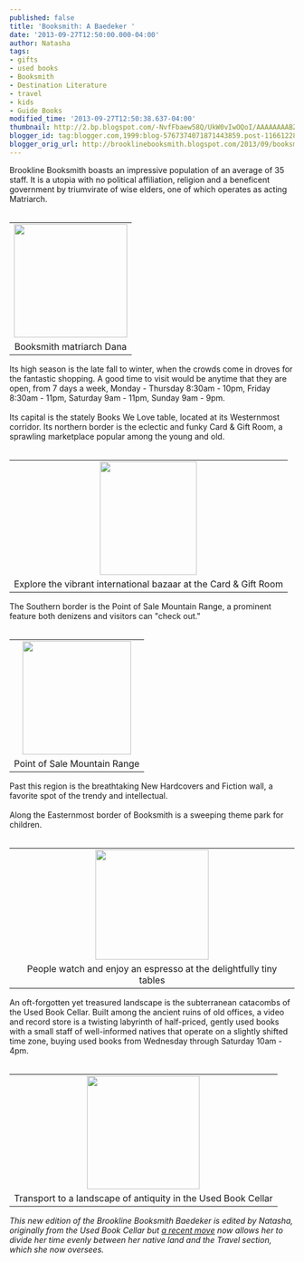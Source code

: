 ```yaml
---
published: false
title: 'Booksmith: A Baedeker '
date: '2013-09-27T12:50:00.000-04:00'
author: Natasha
tags:
- gifts
- used books
- Booksmith
- Destination Literature
- travel
- kids
- Guide Books
modified_time: '2013-09-27T12:50:38.637-04:00'
thumbnail: http://2.bp.blogspot.com/-NvfFbaew58Q/UkW0vIwOQoI/AAAAAAAABZo/C6vPY3ZJZQo/s72-c/dana.jpg
blogger_id: tag:blogger.com,1999:blog-5767374071871443859.post-1166122858421756439
blogger_orig_url: http://brooklinebooksmith.blogspot.com/2013/09/booksmith-baedeker.html
---
```


Brookline Booksmith boasts an impressive population of an average of 35 staff. It is a utopia with no political affiliation, religion and a beneficent government by triumvirate of wise elders, one of which operates as acting Matriarch.<br /><br /><table align="center" cellpadding="0" cellspacing="0" class="tr-caption-container" style="margin-left: auto; margin-right: auto; text-align: center;"><tbody><tr><td style="text-align: center;"><a href="http://2.bp.blogspot.com/-NvfFbaew58Q/UkW0vIwOQoI/AAAAAAAABZo/C6vPY3ZJZQo/s1600/dana.jpg" imageanchor="1" style="margin-left: auto; margin-right: auto;"><img border="0" src="http://2.bp.blogspot.com/-NvfFbaew58Q/UkW0vIwOQoI/AAAAAAAABZo/C6vPY3ZJZQo/s1600/dana.jpg" height="200" width="200" /></a></td></tr><tr><td class="tr-caption" style="text-align: center;">Booksmith matriarch Dana</td></tr></tbody></table>Its high season is the late fall to winter, when the crowds come in droves for the fantastic shopping. A good time to visit would be anytime that they are open, from 7 days a week, Monday - Thursday 8:30am - 10pm, Friday 8:30am - 11pm, Saturday 9am - 11pm, Sunday 9am - 9pm.<br /><br />Its capital is the stately Books We Love table, located at its Westernmost corridor. Its northern border is the eclectic and funky Card &amp; Gift Room, a sprawling marketplace popular among the young and old.<br /><br /><table align="center" cellpadding="0" cellspacing="0" class="tr-caption-container" style="margin-left: auto; margin-right: auto; text-align: center;"><tbody><tr><td style="text-align: center;"><a href="http://3.bp.blogspot.com/-Z2kIbbYEuho/UkW0x4aEtyI/AAAAAAAABZ0/faUgOs7CZow/s1600/cng.jpg" imageanchor="1" style="margin-left: auto; margin-right: auto;"><img border="0" src="http://3.bp.blogspot.com/-Z2kIbbYEuho/UkW0x4aEtyI/AAAAAAAABZ0/faUgOs7CZow/s1600/cng.jpg" height="200" width="171" /></a></td></tr><tr><td class="tr-caption" style="text-align: center;">Explore the vibrant international bazaar at the Card &amp; Gift Room</td></tr></tbody></table>The Southern border is the Point of Sale Mountain Range, a prominent feature both denizens and visitors can "check out."<br /><br /><table align="center" cellpadding="0" cellspacing="0" class="tr-caption-container" style="margin-left: auto; margin-right: auto; text-align: center;"><tbody><tr><td style="text-align: center;"><a href="http://3.bp.blogspot.com/-wCdU2EV8df4/UkW0xjRAMkI/AAAAAAAABZw/2dpklbUCm_0/s1600/pos.jpg" imageanchor="1" style="margin-left: auto; margin-right: auto;"><img border="0" src="http://3.bp.blogspot.com/-wCdU2EV8df4/UkW0xjRAMkI/AAAAAAAABZw/2dpklbUCm_0/s1600/pos.jpg" height="200" width="192" /></a></td></tr><tr><td class="tr-caption" style="text-align: center;">Point of Sale Mountain Range</td></tr></tbody></table>Past this region is the breathtaking New Hardcovers and Fiction wall, a favorite spot of the trendy and intellectual.<br /><br />Along the Easternmost border of Booksmith is a sweeping theme park for children.<br /><br /><table align="center" cellpadding="0" cellspacing="0" class="tr-caption-container" style="margin-left: auto; margin-right: auto; text-align: center;"><tbody><tr><td style="text-align: center;"><a href="http://2.bp.blogspot.com/-fHFxo6FOsvk/UkW0x7_AQSI/AAAAAAAABZ4/KqUeNGgvu_Y/s1600/kids.jpg" imageanchor="1" style="margin-left: auto; margin-right: auto;"><img border="0" src="http://2.bp.blogspot.com/-fHFxo6FOsvk/UkW0x7_AQSI/AAAAAAAABZ4/KqUeNGgvu_Y/s1600/kids.jpg" height="194" width="200" /></a></td></tr><tr><td class="tr-caption" style="text-align: center;">People watch and enjoy an espresso at the delightfully tiny tables</td></tr></tbody></table>An oft-forgotten yet treasured landscape is the subterranean catacombs of the Used Book Cellar. Built among the ancient ruins of old offices, a video and record store is a twisting labyrinth of half-priced, gently used books with a small staff of well-informed natives that operate on a slightly shifted time zone, buying used books from Wednesday through Saturday 10am - 4pm.<br /><br /><table align="center" cellpadding="0" cellspacing="0" class="tr-caption-container" style="margin-left: auto; margin-right: auto; text-align: center;"><tbody><tr><td style="text-align: center;"><a href="http://4.bp.blogspot.com/-ehhfDRR8ajg/UkW0zuCa5cI/AAAAAAAABaI/dn8g8d7BgjE/s1600/ubc.jpg" imageanchor="1" style="margin-left: auto; margin-right: auto;"><img border="0" src="http://4.bp.blogspot.com/-ehhfDRR8ajg/UkW0zuCa5cI/AAAAAAAABaI/dn8g8d7BgjE/s1600/ubc.jpg" height="200" width="199" /></a></td></tr><tr><td class="tr-caption" style="text-align: center;">Transport to a landscape of antiquity in the Used Book Cellar</td></tr></tbody></table><div><i>This new edition of the Brookline Booksmith Baedeker is edited by Natasha, originally from the Used Book Cellar but&nbsp;<a href="http://brooklinebooksmith.blogspot.com/2013/09/without-map.html">a recent move</a>&nbsp;now allows her to divide her time evenly between her native land and the Travel section, which she now oversees.</i></div>